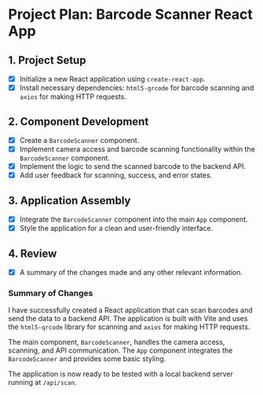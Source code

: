 # Project Plan: Barcode Scanner React App

## 1. Project Setup

- [x] Initialize a new React application using `create-react-app`.
- [x] Install necessary dependencies: `html5-qrcode` for barcode scanning and `axios` for making HTTP requests.

## 2. Component Development

- [x] Create a `BarcodeScanner` component.
- [x] Implement camera access and barcode scanning functionality within the `BarcodeScanner` component.
- [x] Implement the logic to send the scanned barcode to the backend API.
- [x] Add user feedback for scanning, success, and error states.

## 3. Application Assembly

- [x] Integrate the `BarcodeScanner` component into the main `App` component.
- [x] Style the application for a clean and user-friendly interface.

## 4. Review

- [x] A summary of the changes made and any other relevant information.

### Summary of Changes

I have successfully created a React application that can scan barcodes and send the data to a backend API. The application is built with Vite and uses the `html5-qrcode` library for scanning and `axios` for making HTTP requests.

The main component, `BarcodeScanner`, handles the camera access, scanning, and API communication. The `App` component integrates the `BarcodeScanner` and provides some basic styling.

The application is now ready to be tested with a local backend server running at `/api/scan`.
